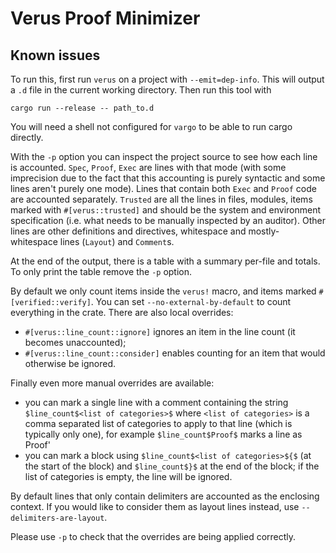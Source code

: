# Verus Proof Minimizer

## Known issues

To run this, first run `verus` on a project with `--emit=dep-info`. This will output a `.d` file in the
current working directory. Then run this tool with
```
cargo run --release -- path_to.d
```
You will need a shell not configured for `vargo` to be able to run cargo directly.

With the `-p` option you can inspect the project source to see how each line is accounted.
`Spec`, `Proof`, `Exec` are lines with that mode (with some imprecision due to the fact that
this accounting is purely syntactic and some lines aren't purely one mode). Lines that contain
both `Exec` and `Proof` code are accounted separately.
`Trusted` are all the lines in files, modules, items marked with `#[verus::trusted]` and should be
the system and environment specification (i.e. what needs to be manually inspected by an auditor).
Other lines are other definitions and directives, whitespace and mostly-whitespace lines (`Layout`)
and `Comment`s.

At the end of the output, there is a table with a summary per-file and totals. To only print the table
remove the `-p` option.

By default we only count items inside the `verus!` macro, and items marked `#[verified::verify]`.
You can set `--no-external-by-default` to count everything in the crate. There are also local overrides:

* `#[verus::line_count::ignore]` ignores an item in the line count (it becomes unaccounted);
* `#[verus::line_count::consider]` enables counting for an item that would otherwise be ignored.

Finally even more manual overrides are available:

* you can mark a single line with a comment containing the string `$line_count$<list of categories>$` where `<list of categories>` is a comma separated list of categories to apply to that line (which is typically only one), for example `$line_count$Proof$` marks a line as Proof'
* you can mark a block using `$line_count$<list of categories>${$` (at the start of the block) and
`$line_count$}$` at the end of the block; if the list of categories is empty, the line will be ignored.

By default lines that only contain delimiters are accounted as the enclosing context. If you would like to consider them as layout lines instead, use `--delimiters-are-layout`.

Please use `-p` to check that the overrides are being applied correctly.
